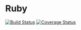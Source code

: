 # Ruby

[![Build Status](https://travis-ci.org/ZiolkowskiKrzysztof/Ruby.svg?branch=master)](https://travis-ci.org/ZiolkowskiKrzysztof/Ruby) [![Coverage Status](https://coveralls.io/repos/github/ZiolkowskiKrzysztof/Ruby/badge.svg?branch=master)](https://coveralls.io/github/ZiolkowskiKrzysztof/Ruby?branch=master)